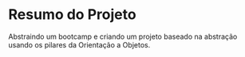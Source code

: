 # Resumo do Projeto

Abstraindo um bootcamp e criando um projeto baseado na abstração usando os pilares da Orientação a Objetos.